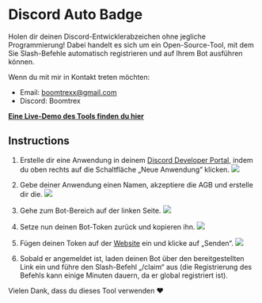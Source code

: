 # Discord Auto Badge

Holen dir deinen Discord-Entwicklerabzeichen ohne jegliche Programmierung! Dabei handelt es sich um ein Open-Source-Tool, mit dem Sie Slash-Befehle automatisch registrieren und auf Ihrem Bot ausführen können.

Wenn du mit mir in Kontakt treten möchten:

- Email: [boomtrexx@gmail.com](mailto:boomtrexx@gmail.com)
- Discord: Boomtrex

[**Eine Live-Demo des Tools finden du hier**](https://activedev.boomtrexx.io/)

## Instructions

1. Erstelle dir eine Anwendung in deinem [Discord Developer Portal](https://discord.com/developers/applications), indem du oben rechts auf die Schaltfläche „Neue Anwendung“ klicken.
   ![](https://i.imgur.com/rb0hk4G.png)

3. Gebe deiner Anwendung einen Namen, akzeptiere die AGB und erstelle dir die.
   ![](https://i.imgur.com/ZRXg3If.png)

4. Gehe zum Bot-Bereich auf der linken Seite.
   ![](https://i.imgur.com/ywLRUTJ.png)

6. Setze nun deinen Bot-Token zurück und kopieren ihn.
   ![](https://i.imgur.com/Ra8Xfi2.png)

7. Fügen deinen Token auf der [Website](https://activedev.boomtrex.io) ein und klicke auf „Senden“.
   ![](https://i.imgur.com/6HUkZvh.png)

8. Sobald er angemeldet ist, laden deinen Bot über den bereitgestellten Link ein und führe den Slash-Befehl „/claim“ aus (die Registrierung des Befehls kann einige Minuten dauern, da er global registriert ist).
    
Vielen Dank, dass du dieses Tool verwenden ❤️
